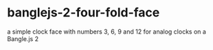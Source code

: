 # banglejs-2-four-fold-face #

a simple clock face with numbers 3, 6, 9 and 12 for analog clocks on a Bangle.js 2
